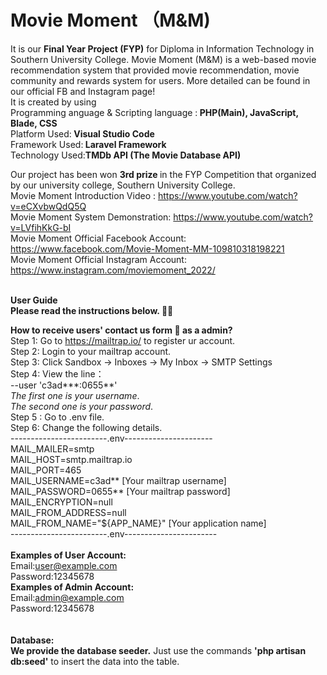 # Movie Moment （M&M)
It is our <strong> Final Year Project (FYP)</strong> for Diploma in Information Technology in Southern University College.
Movie Moment (M&M) is a web-based movie recommendation system that provided movie recommendation, movie community and rewards system for users. More detailed can be found in our official FB and Instagram page!  <br>
It is created by using <br>
Programming anguage & Scripting language :<strong> PHP(Main), JavaScript, Blade, CSS </strong> <br>
Platform Used:<strong> Visual Studio Code</strong><br>
Framework Used:<strong> Laravel Framework</strong><br>
Technology Used:<strong>TMDb API (The Movie Database API)</strong><br>

Our project has been won <strong> 3rd prize </strong> in the FYP Competition that organized by our university college, Southern University College. <br>
Movie Moment Introduction Video : https://www.youtube.com/watch?v=eCXvbwQdQ5Q <br>
Movie Moment System Demonstration: https://www.youtube.com/watch?v=LVfihKkG-bI <br>
Movie Moment Official Facebook Account: https://www.facebook.com/Movie-Moment-MM-109810318198221 <br>
Movie Moment Official Instagram Account: https://www.instagram.com/moviemoment_2022/
<br><br>




<strong> User Guide </strong> <br>
<strong>Please read the instructions below. 📘📘 </strong>

<Strong>How to receive users' contact us form 📧 as a admin? </strong> <br>
Step 1: Go to https://mailtrap.io/ to register ur account. <br>
Step 2: Login to your mailtrap account.<br>
Step 3: Click Sandbox -> Inboxes -> My Inbox -> SMTP Settings<br>
Step 4: View the line： <br> 
--user 'c3ad***:0655**'<br>
*The first one is your username*. <br>
*The second one is your password*. <br>
Step 5 : Go to .env file. <br>
Step 6: Change the following details.<br>
------------------------.env---------------------- <br>
MAIL_MAILER=smtp <br>
MAIL_HOST=smtp.mailtrap.io <br>
MAIL_PORT=465<br>
MAIL_USERNAME=c3ad** [Your mailtrap username] <br>
MAIL_PASSWORD=0655** [Your mailtrap password]<br>
MAIL_ENCRYPTION=null <br>
MAIL_FROM_ADDRESS=null <br>
MAIL_FROM_NAME="${APP_NAME}" [Your application name] <br>
------------------------.env-----------------------
<br><br>
<strong>Examples of User Account: </strong><br>
Email:user@example.com <br>
Password:12345678 <br>
<strong>Examples of Admin Account: </strong> <br>
Email:admin@example.com <br>
Password:12345678 <br>
<br><br><strong>Database:</strong><br>
<strong>We provide the database seeder.</strong> Just use the commands <strong>'php artisan db:seed'</strong> to insert the data into the table.
    
